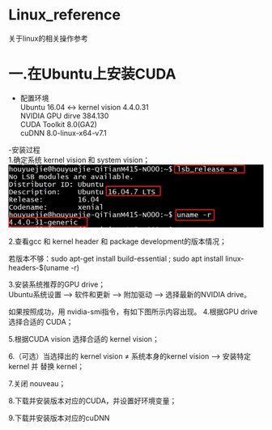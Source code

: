 # Linux_reference
关于linux的相关操作参考

# 一.在Ubuntu上安装CUDA
- 配置环境  
Ubuntu 16.04 <-> kernel vision 4.4.0.31  
NVIDIA GPU dirve 384.130  
CUDA Toolkit 8.0(GA2)  
cuDNN 8.0-linux-x64-v7.1  
  
-安装过程  
1.确定系统 kernel vision 和 system vision；  
![image](https://github.com/HouYueJie/Linux_reference/blob/master/CUDA_IMG/1.png)    
  
2.查看gcc 和 kernel header 和 package development的版本情况；  
  
  若版本不够：sudo apt-get install build-essential ; sudo apt install linux-headers-$(uname -r)  
  
3.安装系统推荐的GPU drive；  
  Ubuntu系统设置 --> 软件和更新 --> 附加驱动 --> 选择最新的NVIDIA drive。  
  
  如果按照成功，用 nvidia-smi指令，有如下图所示内容出现。
4.根据GPU drive 选择合适的 CUDA；  
  
5.根据CUDA vision 选择合适的 kernel vision；  
  
6.（可选）当选择出的 kernel vision ≠ 系统本身的kernel vision  --> 安装特定kernel 并 替换 kernel；  
  
7.关闭 nouveau；  
  
8.下载并安装版本对应的CUDA，并设置好环境变量；  
  
9.下载并安装版本对应的cuDNN
